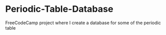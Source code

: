 # Periodic-Table-Database
FreeCodeCamp project where I create a database for some of the periodic table
